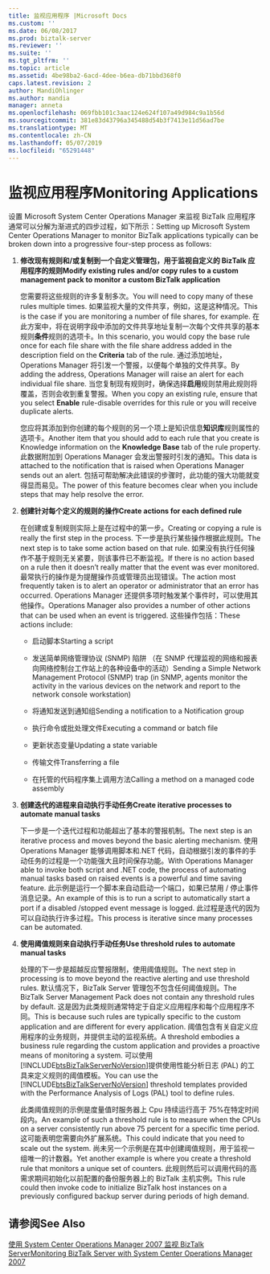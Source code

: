 ```yaml
---
title: 监视应用程序 |Microsoft Docs
ms.custom: ''
ms.date: 06/08/2017
ms.prod: biztalk-server
ms.reviewer: ''
ms.suite: ''
ms.tgt_pltfrm: ''
ms.topic: article
ms.assetid: 4be98ba2-6acd-4dee-b6ea-db71bbd368f0
caps.latest.revision: 2
author: MandiOhlinger
ms.author: mandia
manager: anneta
ms.openlocfilehash: 069fbb101c3aac124e624f107a49d984c9a1b56d
ms.sourcegitcommit: 381e83d43796a345488d54b3f7413e11d56ad7be
ms.translationtype: MT
ms.contentlocale: zh-CN
ms.lasthandoff: 05/07/2019
ms.locfileid: "65291448"
---
```

# <a name="monitoring-applications"></a><span data-ttu-id="8c63a-102">监视应用程序</span><span class="sxs-lookup"><span data-stu-id="8c63a-102">Monitoring Applications</span></span>
<span data-ttu-id="8c63a-103">设置 Microsoft System Center Operations Manager 来监视 BizTalk 应用程序通常可以分解为渐进式的四步过程，如下所示：</span><span class="sxs-lookup"><span data-stu-id="8c63a-103">Setting up Microsoft System Center Operations Manager to monitor BizTalk applications typically can be broken down into a progressive four-step process as follows:</span></span>  
  
1. <span data-ttu-id="8c63a-104">**修改现有规则和/或复制到一个自定义管理包，用于监视自定义的 BizTalk 应用程序的规则**</span><span class="sxs-lookup"><span data-stu-id="8c63a-104">**Modify existing rules and/or copy rules to a custom management pack to monitor a custom BizTalk application**</span></span>  
  
    <span data-ttu-id="8c63a-105">您需要将这些规则的许多复制多次。</span><span class="sxs-lookup"><span data-stu-id="8c63a-105">You will need to copy many of these rules multiple times.</span></span> <span data-ttu-id="8c63a-106">如果监视大量的文件共享，例如，这是这种情况。</span><span class="sxs-lookup"><span data-stu-id="8c63a-106">This is the case if you are monitoring a number of file shares, for example.</span></span> <span data-ttu-id="8c63a-107">在此方案中，将在说明字段中添加的文件共享地址复制一次每个文件共享的基本规则**条件**规则的选项卡。</span><span class="sxs-lookup"><span data-stu-id="8c63a-107">In this scenario, you would copy the base rule once for each file share with the file share address added in the description field on the **Criteria** tab of the rule.</span></span> <span data-ttu-id="8c63a-108">通过添加地址，Operations Manager 将引发一个警报，以便每个单独的文件共享。</span><span class="sxs-lookup"><span data-stu-id="8c63a-108">By adding the address, Operations Manager will raise an alert for each individual file share.</span></span> <span data-ttu-id="8c63a-109">当您复制现有规则时，确保选择**启用**规则禁用此规则将覆盖，否则会收到重复警报。</span><span class="sxs-lookup"><span data-stu-id="8c63a-109">When you copy an existing rule, ensure that you select **Enable** rule-disable overrides for this rule or you will receive duplicate alerts.</span></span>  
  
    <span data-ttu-id="8c63a-110">您应将其添加到你创建的每个规则的另一个项上是知识信息**知识库**规则属性的选项卡。</span><span class="sxs-lookup"><span data-stu-id="8c63a-110">Another item that you should add to each rule that you create is Knowledge information on the **Knowledge Base** tab of the rule property.</span></span> <span data-ttu-id="8c63a-111">此数据附加到 Operations Manager 会发出警报时引发的通知。</span><span class="sxs-lookup"><span data-stu-id="8c63a-111">This data is attached to the notification that is raised when Operations Manager sends out an alert.</span></span> <span data-ttu-id="8c63a-112">包括可帮助解决此错误的步骤时，此功能的强大功能就变得显而易见。</span><span class="sxs-lookup"><span data-stu-id="8c63a-112">The power of this feature becomes clear when you include steps that may help resolve the error.</span></span>  
  
2. <span data-ttu-id="8c63a-113">**创建针对每个定义的规则的操作**</span><span class="sxs-lookup"><span data-stu-id="8c63a-113">**Create actions for each defined rule**</span></span>  
  
    <span data-ttu-id="8c63a-114">在创建或复制规则实际上是在过程中的第一步。</span><span class="sxs-lookup"><span data-stu-id="8c63a-114">Creating or copying a rule is really the first step in the process.</span></span> <span data-ttu-id="8c63a-115">下一步是执行某些操作根据此规则。</span><span class="sxs-lookup"><span data-stu-id="8c63a-115">The next step is to take some action based on that rule.</span></span> <span data-ttu-id="8c63a-116">如果没有执行任何操作不基于规则无关紧要，则该事件已不断监视。</span><span class="sxs-lookup"><span data-stu-id="8c63a-116">If there is no action based on a rule then it doesn’t really matter that the event was ever monitored.</span></span> <span data-ttu-id="8c63a-117">最常执行的操作是为提醒操作员或管理员出现错误。</span><span class="sxs-lookup"><span data-stu-id="8c63a-117">The action most frequently taken is to alert an operator or administrator that an error has occurred.</span></span> <span data-ttu-id="8c63a-118">Operations Manager 还提供多项时触发某个事件时，可以使用其他操作。</span><span class="sxs-lookup"><span data-stu-id="8c63a-118">Operations Manager also provides a number of other actions that can be used when an event is triggered.</span></span> <span data-ttu-id="8c63a-119">这些操作包括：</span><span class="sxs-lookup"><span data-stu-id="8c63a-119">These actions include:</span></span>  
  
   -   <span data-ttu-id="8c63a-120">启动脚本</span><span class="sxs-lookup"><span data-stu-id="8c63a-120">Starting a script</span></span>  
  
   -   <span data-ttu-id="8c63a-121">发送简单网络管理协议 (SNMP) 陷阱 （在 SNMP 代理监视的网络和报表向网络控制台工作站上的各种设备中的活动）</span><span class="sxs-lookup"><span data-stu-id="8c63a-121">Sending a Simple Network Management Protocol (SNMP) trap (in SNMP, agents monitor the activity in the various devices on the network and report to the network console workstation)</span></span>  
  
   -   <span data-ttu-id="8c63a-122">将通知发送到通知组</span><span class="sxs-lookup"><span data-stu-id="8c63a-122">Sending a notification to a Notification group</span></span>  
  
   -   <span data-ttu-id="8c63a-123">执行命令或批处理文件</span><span class="sxs-lookup"><span data-stu-id="8c63a-123">Executing a command or batch file</span></span>  
  
   -   <span data-ttu-id="8c63a-124">更新状态变量</span><span class="sxs-lookup"><span data-stu-id="8c63a-124">Updating a state variable</span></span>  
  
   -   <span data-ttu-id="8c63a-125">传输文件</span><span class="sxs-lookup"><span data-stu-id="8c63a-125">Transferring a file</span></span>  
  
   -   <span data-ttu-id="8c63a-126">在托管的代码程序集上调用方法</span><span class="sxs-lookup"><span data-stu-id="8c63a-126">Calling a method on a managed code assembly</span></span>  
  
3. <span data-ttu-id="8c63a-127">**创建迭代的进程来自动执行手动任务**</span><span class="sxs-lookup"><span data-stu-id="8c63a-127">**Create iterative processes to automate manual tasks**</span></span>  
  
    <span data-ttu-id="8c63a-128">下一步是一个迭代过程和功能超出了基本的警报机制。</span><span class="sxs-lookup"><span data-stu-id="8c63a-128">The next step is an iterative process and moves beyond the basic alerting mechanism.</span></span> <span data-ttu-id="8c63a-129">使用 Operations Manager 能够调用脚本和.NET 代码，自动根据引发的事件的手动任务的过程是一个功能强大且时间保存功能。</span><span class="sxs-lookup"><span data-stu-id="8c63a-129">With Operations Manager able to invoke both script and .NET code, the process of automating manual tasks based on raised events is a powerful and time saving feature.</span></span> <span data-ttu-id="8c63a-130">此示例是运行一个脚本来自动启动一个端口，如果已禁用 / 停止事件消息记录。</span><span class="sxs-lookup"><span data-stu-id="8c63a-130">An example of this is to run a script to automatically start a port if a disabled /stopped event message is logged.</span></span> <span data-ttu-id="8c63a-131">此过程是迭代的因为可以自动执行许多过程。</span><span class="sxs-lookup"><span data-stu-id="8c63a-131">This process is iterative since many processes can be automated.</span></span>  
  
4. <span data-ttu-id="8c63a-132">**使用阈值规则来自动执行手动任务**</span><span class="sxs-lookup"><span data-stu-id="8c63a-132">**Use threshold rules to automate manual tasks**</span></span>  
  
    <span data-ttu-id="8c63a-133">处理的下一步是超越反应警报限制，使用阈值规则。</span><span class="sxs-lookup"><span data-stu-id="8c63a-133">The next step in processing is to move beyond the reactive alerting and use threshold rules.</span></span> <span data-ttu-id="8c63a-134">默认情况下，BizTalk Server 管理包不包含任何阈值规则。</span><span class="sxs-lookup"><span data-stu-id="8c63a-134">The BizTalk Server Management Pack does not contain any threshold rules by default.</span></span> <span data-ttu-id="8c63a-135">这是因为此类规则通常特定于自定义应用程序和每个应用程序不同。</span><span class="sxs-lookup"><span data-stu-id="8c63a-135">This is because such rules are typically specific to the custom application and are different for every application.</span></span> <span data-ttu-id="8c63a-136">阈值包含有关自定义应用程序的业务规则，并提供主动的监视系统。</span><span class="sxs-lookup"><span data-stu-id="8c63a-136">A threshold embodies a business rule regarding the custom application and provides a proactive means of monitoring a system.</span></span> <span data-ttu-id="8c63a-137">可以使用[!INCLUDE[btsBizTalkServerNoVersion](../includes/btsbiztalkservernoversion-md.md)]提供使用性能分析日志 (PAL) 的工具来定义规则的阈值模板。</span><span class="sxs-lookup"><span data-stu-id="8c63a-137">You can use the [!INCLUDE[btsBizTalkServerNoVersion](../includes/btsbiztalkservernoversion-md.md)] threshold templates provided with the Performance Analysis of Logs (PAL) tool to define rules.</span></span>  
  
    <span data-ttu-id="8c63a-138">此类阈值规则的示例是度量值时服务器上 Cpu 持续运行高于 75%在特定时间段内。</span><span class="sxs-lookup"><span data-stu-id="8c63a-138">An example of such a threshold rule is to measure when the CPUs on a server consistently run above 75 percent for a specific time period.</span></span> <span data-ttu-id="8c63a-139">这可能表明您需要向外扩展系统。</span><span class="sxs-lookup"><span data-stu-id="8c63a-139">This could indicate that you need to scale out the system.</span></span> <span data-ttu-id="8c63a-140">尚未另一个示例是在其中创建阈值规则，用于监视一组唯一的计数器。</span><span class="sxs-lookup"><span data-stu-id="8c63a-140">Yet another example is where you create a threshold rule that monitors a unique set of counters.</span></span> <span data-ttu-id="8c63a-141">此规则然后可以调用代码的高需求期间初始化以前配置的备份服务器上的 BizTalk 主机实例。</span><span class="sxs-lookup"><span data-stu-id="8c63a-141">This rule could then invoke code to initialize BizTalk host instances on a previously configured backup server during periods of high demand.</span></span>  
  
## <a name="see-also"></a><span data-ttu-id="8c63a-142">请参阅</span><span class="sxs-lookup"><span data-stu-id="8c63a-142">See Also</span></span>  
 [<span data-ttu-id="8c63a-143">使用 System Center Operations Manager 2007 监视 BizTalk Server</span><span class="sxs-lookup"><span data-stu-id="8c63a-143">Monitoring BizTalk Server with System Center Operations Manager 2007</span></span>](../technical-guides/monitoring-biztalk-server-with-system-center-operations-manager-2007.md)